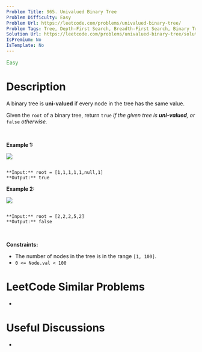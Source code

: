 ```yaml
---
Problem Title: 965. Univalued Binary Tree
Problem Difficulty: Easy
Problem Url: https://leetcode.com/problems/univalued-binary-tree/
Problem Tags: Tree, Depth-First Search, Breadth-First Search, Binary Tree
Solution Url: https://leetcode.com/problems/univalued-binary-tree/solution/
IsPremium: No
IsTemplate: No
---
```


<span style="color: rgb(67, 160, 71);">Easy</span>

# Description

A binary tree is **uni-valued** if every node in the tree has the same value.


Given the `root` of a binary tree, return `true` *if the given tree is **uni-valued**, or* `false` *otherwise.*


 


**Example 1:**


![](https://assets.leetcode.com/uploads/2018/12/28/unival_bst_1.png)

```

**Input:** root = [1,1,1,1,1,null,1]
**Output:** true

```

**Example 2:**


![](https://assets.leetcode.com/uploads/2018/12/28/unival_bst_2.png)

```

**Input:** root = [2,2,2,5,2]
**Output:** false

```

 


**Constraints:**


* The number of nodes in the tree is in the range `[1, 100]`.
* `0 <= Node.val < 100`




# LeetCode Similar Problems

- []()

# Useful Discussions

- []()
